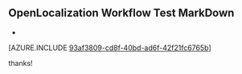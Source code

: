 ## OpenLocalization Workflow Test MarkDown
* 

[AZURE.INCLUDE [93af3809-cd8f-40bd-ad6f-42f21fc6765b](calleeMd1.md)]

 
thanks!